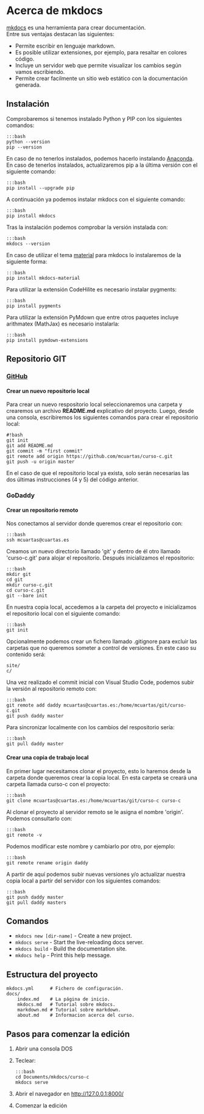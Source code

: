 # Acerca de mkdocs

[mkdocs](http://www.mkdocs.org) es una herramienta para crear documentación.  
Entre sus ventajas destacan las siguientes:

* Permite escribir en lenguaje markdown.
* Es posible utilizar extensiones, por ejemplo, para resaltar en colores código.
* Incluye un servidor web que permite visualizar los cambios según vamos escribiendo.
* Permite crear facilmente un sitio web estático con la documentación generada.

## Instalación

Comprobaremos si tenemos instalado Python y PIP con los siguientes comandos:

	:::bash
	python --version
	pip --version

En caso de no tenerlos instalados, podemos hacerlo instalando [Anaconda](https://anaconda.org/). En caso de tenerlos instalados, actualizaremos pip a la última versión con el siguiente comando:

	:::bash
	pip install --upgrade pip

A continuación ya podemos instalar mkdocs con el siguiente comando:

	:::bash
	pip install mkdocs

Tras la instalación podemos comprobar la versión instalada con:

	:::bash
	mkdocs --version 

En caso de utilizar el tema [material](https://squidfunk.github.io/mkdocs-material/) para mkdocs lo instalaremos de la siguiente forma:

	:::bash
	pip install mkdocs-material

Para utilizar la extensión CodeHilite es necesario instalar pygments:

	:::bash
	pip install pygments

Para utilizar la extensión PyMdown que entre otros paquetes incluye arithmatex (MathJax) es necesario instalarla:

	:::bash
	pip install pymdown-extensions

## Repositorio GIT

### [GitHub](https://github.com)

#### Crear un nuevo repositorio local

Para crear un nuevo respositorio local seleccionaremos una carpeta y crearemos un archivo **README.md** explicativo del proyecto. Luego, desde una consola, escribiremos los siguientes comandos para crear el repositorio local:

	#!bash
	git init
	git add README.md
	git commit -m "first commit"
	git remote add origin https://github.com/mcuartas/curso-c.git
	git push -u origin master

En el caso de que el repositorio local ya exista, solo serán necesarias las dos últimas instrucciones (4 y 5) del código anterior.

### GoDaddy

#### Crear un repositorio remoto

Nos conectamos al servidor donde queremos crear el repositorio con:

	:::bash
	ssh mcuartas@cuartas.es

Creamos un nuevo directorio llamado 'git' y dentro de él otro llamado 'curso-c.git' para alojar el repositorio. Después inicializamos el repositorio:

	:::bash
	mkdir git
	cd git
	mkdir curso-c.git
	cd curso-c.git
	git --bare init

En nuestra copia local, accedemos a la carpeta del proyecto e inicializamos el repositorio local con el siguiente comando:

	:::bash
	git init

Opcionalmente podemos crear un fichero llamado .gitignore para excluir las carpetas que no queremos someter a control de versiones. En este caso su contenido será:

	site/
	c/

Una vez realizado el commit inicial con Visual Studio Code, podemos subir la versión al repositorio remoto con:

	:::bash
	git remote add daddy mcuartas@cuartas.es:/home/mcuartas/git/curso-c.git
	git push daddy master

Para sincronizar localmente con los cambios del respositorio sería:

	:::bash
	git pull daddy master

#### Crear una copia de trabajo local

En primer lugar necesitamos clonar el proyecto, esto lo haremos desde la carpeta donde queremos crear la copia local. En esta carpeta se creará una carpeta llamada curso-c con el proyecto:

	:::bash
	git clone mcuartas@cuartas.es:/home/mcuartas/git/curso-c curso-c

Al clonar el proyecto al servidor remoto se le asigna el nombre 'origin'. Podemos consultarlo con:

	:::bash
	git remote -v

Podemos modificar este nombre y cambiarlo por otro, por ejemplo:

	:::bash
	git remote rename origin daddy

A partir de aquí podemos subir nuevas versiones y/o actualizar nuestra copia local a partir del servidor con los siguientes comandos:

	:::bash
	git push daddy master
	git pull daddy masters

## Comandos

* `mkdocs new [dir-name]` - Create a new project.
* `mkdocs serve` - Start the live-reloading docs server.
* `mkdocs build` - Build the documentation site.
* `mkdocs help` - Print this help message.

## Estructura del proyecto

    mkdocs.yml    	# Fichero de configuración.
    docs/
        index.md  	# La página de inicio.
        mkdocs.md   # Tutorial sobre mkdocs.
        markdown.md # Tutorial sobre markdown.
        about.md    # Informacion acerca del curso.

## Pasos para comenzar la edición

1. 	Abrir una consola DOS
2. 	Teclear:  

		:::bash
		cd Documents/mkdocs/curso-c
		mkdocs serve

3.  Abrir el navegador en http://127.0.0.1:8000/
4.  Comenzar la edición



